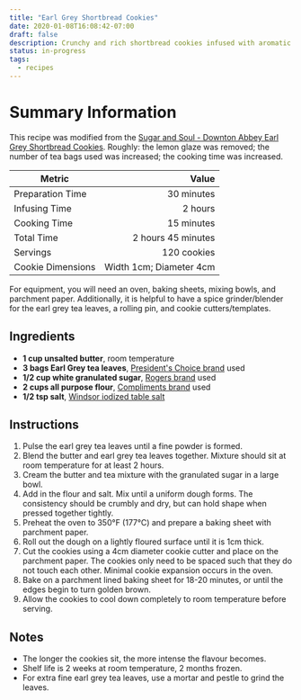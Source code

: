 ```yaml
---
title: "Earl Grey Shortbread Cookies"
date: 2020-01-08T16:08:42-07:00
draft: false
description: Crunchy and rich shortbread cookies infused with aromatic Earl Grey tea leaves. 
status: in-progress
tags:
  - recipes
---
```


# Summary Information

This recipe was modified from the [Sugar and Soul - Downton Abbey Earl Grey Shortbread Cookies](https://www.sugarandsoul.co/downton-abbey-earl-grey-cookies#wprm-recipe-container-24785).
Roughly: the lemon glaze was removed; the number of tea bags used was increased; the cooking time was increased.

| Metric            | Value                   |
|-------------------|------------------------:|
| Preparation Time  | 30 minutes              |
| Infusing Time     | 2 hours                 |
| Cooking Time      | 15 minutes              |
| Total Time        | 2 hours 45 minutes      |
| Servings          | 120 cookies             |
| Cookie Dimensions | Width 1cm; Diameter 4cm |

For equipment, you will need an oven, baking sheets, mixing bowls, and parchment paper.
Additionally, it is helpful to have a spice grinder/blender for the earl grey tea leaves, a rolling pin, and cookie cutters/templates.

## Ingredients

- **1 cup unsalted butter**, room temperature
- **3 bags Earl Grey tea leaves**, [President's Choice brand](http://www.presidentschoice.ca/en_CA/products/productlisting/pc-earl-grey-premium-black-tea.html) used
- **1/2 cup white granulated sugar**, [Rogers brand](https://www.lanticrogers.com/en/products/fine-white/) used
- **2 cups all purpose flour**, [Compliments brand](https://www.compliments.ca/en/product/all-purpose-flour-00055742511888/) used
- **1/2 tsp salt**, [Windsor iodized table salt](http://windsorsalt.com/products/table-salt-and-household-salt/)

## Instructions

1. Pulse the earl grey tea leaves until a fine powder is formed.
2. Blend the butter and earl grey tea leaves together. Mixture should sit at room temperature for at least 2 hours.
3. Cream the butter and tea mixture with the granulated sugar in a large bowl.
4. Add in the flour and salt. Mix until a uniform dough forms.
  The consistency should be crumbly and dry, but can hold shape when pressed together tightly.
5. Preheat the oven to 350°F (177°C) and prepare a baking sheet with parchment paper.
5. Roll out the dough on a lightly floured surface until it is 1cm thick.
6. Cut the cookies using a 4cm diameter cookie cutter and place on the parchment paper.
  The cookies only need to be spaced such that they do not touch each other. Minimal cookie expansion occurs in the oven.
7. Bake on a parchment lined baking sheet for 18-20 minutes, or until the edges begin to turn golden brown.
8. Allow the cookies to cool down completely to room temperature before serving.

## Notes

* The longer the cookies sit, the more intense the flavour becomes.
* Shelf life is 2 weeks at room temperature, 2 months frozen.
* For extra fine earl grey tea leaves, use a mortar and pestle to grind the leaves.
